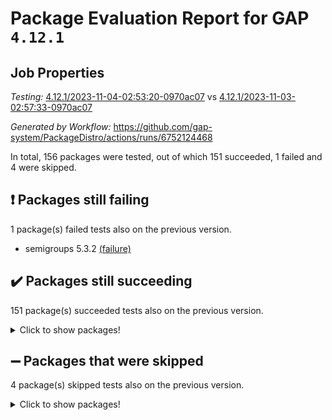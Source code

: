 # Package Evaluation Report for GAP `4.12.1`

## Job Properties

*Testing:* [4.12.1/2023-11-04-02:53:20-0970ac07](https://github.com/gap-system/PackageDistro/blob/data/reports/4.12.1/2023-11-04-02:53:20-0970ac07) vs [4.12.1/2023-11-03-02:57:33-0970ac07](https://github.com/gap-system/PackageDistro/blob/data/reports/4.12.1/2023-11-03-02:57:33-0970ac07)

*Generated by Workflow:* https://github.com/gap-system/PackageDistro/actions/runs/6752124468

In total, 156 packages were tested, out of which 151 succeeded, 1 failed and 4 were skipped.

## :exclamation: Packages still failing

1 package(s) failed tests also on the previous version.
- semigroups 5.3.2 [(failure)](https://github.com/gap-system/PackageDistro/actions/runs/6752124468/job/18357380921)

## :heavy_check_mark: Packages still succeeding

151 package(s) succeeded tests also on the previous version.
<details><summary>Click to show packages!</summary>

- 4ti2interface 2023.02-04 [(success)](https://github.com/gap-system/PackageDistro/actions/runs/6752124468/job/18357370569)
- ace 5.6.2 [(success)](https://github.com/gap-system/PackageDistro/actions/runs/6752124468/job/18357370653)
- aclib 1.3.2 [(success)](https://github.com/gap-system/PackageDistro/actions/runs/6752124468/job/18357370760)
- agt 0.3.1 [(success)](https://github.com/gap-system/PackageDistro/actions/runs/6752124468/job/18357370846)
- alnuth 3.2.1 [(success)](https://github.com/gap-system/PackageDistro/actions/runs/6752124468/job/18357370916)
- anupq 3.3.0 [(success)](https://github.com/gap-system/PackageDistro/actions/runs/6752124468/job/18357370992)
- atlasrep 2.1.7 [(success)](https://github.com/gap-system/PackageDistro/actions/runs/6752124468/job/18357371081)
- autodoc 2023.06.19 [(success)](https://github.com/gap-system/PackageDistro/actions/runs/6752124468/job/18357371163)
- automata 1.15 [(success)](https://github.com/gap-system/PackageDistro/actions/runs/6752124468/job/18357372169)
- automgrp 1.3.2 [(success)](https://github.com/gap-system/PackageDistro/actions/runs/6752124468/job/18357372282)
- autpgrp 1.11 [(success)](https://github.com/gap-system/PackageDistro/actions/runs/6752124468/job/18357372330)
- cap 2023.10-07 [(success)](https://github.com/gap-system/PackageDistro/actions/runs/6752124468/job/18357372373)
- caratinterface 2.3.5 [(success)](https://github.com/gap-system/PackageDistro/actions/runs/6752124468/job/18357372419)
- cddinterface 2022.11.01 [(success)](https://github.com/gap-system/PackageDistro/actions/runs/6752124468/job/18357372466)
- circle 1.6.6 [(success)](https://github.com/gap-system/PackageDistro/actions/runs/6752124468/job/18357372502)
- classicpres 1.22 [(success)](https://github.com/gap-system/PackageDistro/actions/runs/6752124468/job/18357372552)
- cohomolo 1.6.11 [(success)](https://github.com/gap-system/PackageDistro/actions/runs/6752124468/job/18357372606)
- congruence 1.2.5 [(success)](https://github.com/gap-system/PackageDistro/actions/runs/6752124468/job/18357372657)
- corelg 1.56 [(success)](https://github.com/gap-system/PackageDistro/actions/runs/6752124468/job/18357372716)
- crime 1.6 [(success)](https://github.com/gap-system/PackageDistro/actions/runs/6752124468/job/18357372766)
- crisp 1.4.6 [(success)](https://github.com/gap-system/PackageDistro/actions/runs/6752124468/job/18357372827)
- crypting 0.10.4 [(success)](https://github.com/gap-system/PackageDistro/actions/runs/6752124468/job/18357372911)
- cryst 4.1.26 [(success)](https://github.com/gap-system/PackageDistro/actions/runs/6752124468/job/18357372962)
- crystcat 1.1.10 [(success)](https://github.com/gap-system/PackageDistro/actions/runs/6752124468/job/18357373028)
- ctbllib 1.3.6 [(success)](https://github.com/gap-system/PackageDistro/actions/runs/6752124468/job/18357373076)
- cubefree 1.19 [(success)](https://github.com/gap-system/PackageDistro/actions/runs/6752124468/job/18357373144)
- curlinterface 2.3.2 [(success)](https://github.com/gap-system/PackageDistro/actions/runs/6752124468/job/18357373225)
- cvec 2.8.1 [(success)](https://github.com/gap-system/PackageDistro/actions/runs/6752124468/job/18357373295)
- datastructures 0.3.0 [(success)](https://github.com/gap-system/PackageDistro/actions/runs/6752124468/job/18357373354)
- deepthought 1.0.6 [(success)](https://github.com/gap-system/PackageDistro/actions/runs/6752124468/job/18357373432)
- design 1.8 [(success)](https://github.com/gap-system/PackageDistro/actions/runs/6752124468/job/18357373495)
- difsets 2.3.1 [(success)](https://github.com/gap-system/PackageDistro/actions/runs/6752124468/job/18357373577)
- digraphs 1.6.3 [(success)](https://github.com/gap-system/PackageDistro/actions/runs/6752124468/job/18357373654)
- edim 1.3.7 [(success)](https://github.com/gap-system/PackageDistro/actions/runs/6752124468/job/18357373762)
- example 4.3.4 [(success)](https://github.com/gap-system/PackageDistro/actions/runs/6752124468/job/18357373864)
- examplesforhomalg 2023.10-01 [(success)](https://github.com/gap-system/PackageDistro/actions/runs/6752124468/job/18357373953)
- factint 1.6.3 [(success)](https://github.com/gap-system/PackageDistro/actions/runs/6752124468/job/18357374034)
- ferret 1.0.9 [(success)](https://github.com/gap-system/PackageDistro/actions/runs/6752124468/job/18357374129)
- fga 1.5.0 [(success)](https://github.com/gap-system/PackageDistro/actions/runs/6752124468/job/18357374206)
- fining 1.5.6 [(success)](https://github.com/gap-system/PackageDistro/actions/runs/6752124468/job/18357374288)
- float 1.0.3 [(success)](https://github.com/gap-system/PackageDistro/actions/runs/6752124468/job/18357374368)
- format 1.4.3 [(success)](https://github.com/gap-system/PackageDistro/actions/runs/6752124468/job/18357374434)
- forms 1.2.9 [(success)](https://github.com/gap-system/PackageDistro/actions/runs/6752124468/job/18357374508)
- fplsa 1.2.6 [(success)](https://github.com/gap-system/PackageDistro/actions/runs/6752124468/job/18357374602)
- fr 2.4.12 [(success)](https://github.com/gap-system/PackageDistro/actions/runs/6752124468/job/18357374695)
- francy 2.0.3 [(success)](https://github.com/gap-system/PackageDistro/actions/runs/6752124468/job/18357374797)
- fwtree 1.3 [(success)](https://github.com/gap-system/PackageDistro/actions/runs/6752124468/job/18357374931)
- gapdoc 1.6.6 [(success)](https://github.com/gap-system/PackageDistro/actions/runs/6752124468/job/18357375038)
- gauss 2023.02-04 [(success)](https://github.com/gap-system/PackageDistro/actions/runs/6752124468/job/18357375120)
- gaussforhomalg 2023.10-01 [(success)](https://github.com/gap-system/PackageDistro/actions/runs/6752124468/job/18357375196)
- gbnp 1.0.5 [(success)](https://github.com/gap-system/PackageDistro/actions/runs/6752124468/job/18357375291)
- generalizedmorphismsforcap 2023.08-02 [(success)](https://github.com/gap-system/PackageDistro/actions/runs/6752124468/job/18357375376)
- genss 1.6.8 [(success)](https://github.com/gap-system/PackageDistro/actions/runs/6752124468/job/18357375480)
- gradedmodules 2023.09-01 [(success)](https://github.com/gap-system/PackageDistro/actions/runs/6752124468/job/18357375553)
- gradedringforhomalg 2023.08-01 [(success)](https://github.com/gap-system/PackageDistro/actions/runs/6752124468/job/18357375632)
- grape 4.9.0 [(success)](https://github.com/gap-system/PackageDistro/actions/runs/6752124468/job/18357375713)
- groupoids 1.73 [(success)](https://github.com/gap-system/PackageDistro/actions/runs/6752124468/job/18357375783)
- grpconst 2.6.4 [(success)](https://github.com/gap-system/PackageDistro/actions/runs/6752124468/job/18357375863)
- guarana 0.96.3 [(success)](https://github.com/gap-system/PackageDistro/actions/runs/6752124468/job/18357375934)
- guava 3.18 [(success)](https://github.com/gap-system/PackageDistro/actions/runs/6752124468/job/18357376002)
- hap 1.60 [(success)](https://github.com/gap-system/PackageDistro/actions/runs/6752124468/job/18357376049)
- hapcryst 0.1.15 [(success)](https://github.com/gap-system/PackageDistro/actions/runs/6752124468/job/18357376115)
- hecke 1.5.3 [(success)](https://github.com/gap-system/PackageDistro/actions/runs/6752124468/job/18357376178)
- help 3.5 [(success)](https://github.com/gap-system/PackageDistro/actions/runs/6752124468/job/18357376233)
- homalg 2023.10-01 [(success)](https://github.com/gap-system/PackageDistro/actions/runs/6752124468/job/18357376300)
- homalgtocas 2023.08-01 [(success)](https://github.com/gap-system/PackageDistro/actions/runs/6752124468/job/18357376358)
- idrel 2.45 [(success)](https://github.com/gap-system/PackageDistro/actions/runs/6752124468/job/18357376419)
- images 1.3.1 [(success)](https://github.com/gap-system/PackageDistro/actions/runs/6752124468/job/18357376497)
- intpic 0.3.0 [(success)](https://github.com/gap-system/PackageDistro/actions/runs/6752124468/job/18357376579)
- io 4.8.2 [(success)](https://github.com/gap-system/PackageDistro/actions/runs/6752124468/job/18357376657)
- io_forhomalg 2023.02-04 [(success)](https://github.com/gap-system/PackageDistro/actions/runs/6752124468/job/18357376734)
- irredsol 1.4.4 [(success)](https://github.com/gap-system/PackageDistro/actions/runs/6752124468/job/18357376806)
- json 2.1.1 [(success)](https://github.com/gap-system/PackageDistro/actions/runs/6752124468/job/18357376894)
- jupyterkernel 1.5.0 [(success)](https://github.com/gap-system/PackageDistro/actions/runs/6752124468/job/18357376970)
- jupyterviz 1.5.6 [(success)](https://github.com/gap-system/PackageDistro/actions/runs/6752124468/job/18357377035)
- kan 1.36 [(success)](https://github.com/gap-system/PackageDistro/actions/runs/6752124468/job/18357377111)
- kbmag 1.5.11 [(success)](https://github.com/gap-system/PackageDistro/actions/runs/6752124468/job/18357377185)
- laguna 3.9.6 [(success)](https://github.com/gap-system/PackageDistro/actions/runs/6752124468/job/18357377262)
- liealgdb 2.2.1 [(success)](https://github.com/gap-system/PackageDistro/actions/runs/6752124468/job/18357377354)
- liepring 2.8 [(success)](https://github.com/gap-system/PackageDistro/actions/runs/6752124468/job/18357377425)
- liering 2.4.2 [(success)](https://github.com/gap-system/PackageDistro/actions/runs/6752124468/job/18357377499)
- linearalgebraforcap 2023.10-04 [(success)](https://github.com/gap-system/PackageDistro/actions/runs/6752124468/job/18357377583)
- localizeringforhomalg 2023.10-01 [(success)](https://github.com/gap-system/PackageDistro/actions/runs/6752124468/job/18357377681)
- loops 3.4.3 [(success)](https://github.com/gap-system/PackageDistro/actions/runs/6752124468/job/18357377783)
- lpres 1.0.3 [(success)](https://github.com/gap-system/PackageDistro/actions/runs/6752124468/job/18357377884)
- majoranaalgebras 1.5.1 [(success)](https://github.com/gap-system/PackageDistro/actions/runs/6752124468/job/18357377996)
- mapclass 1.4.6 [(success)](https://github.com/gap-system/PackageDistro/actions/runs/6752124468/job/18357378097)
- matgrp 0.70 [(success)](https://github.com/gap-system/PackageDistro/actions/runs/6752124468/job/18357378193)
- matricesforhomalg 2023.10-01 [(success)](https://github.com/gap-system/PackageDistro/actions/runs/6752124468/job/18357378306)
- modisom 2.5.4 [(success)](https://github.com/gap-system/PackageDistro/actions/runs/6752124468/job/18357378395)
- modulepresentationsforcap 2023.10-01 [(success)](https://github.com/gap-system/PackageDistro/actions/runs/6752124468/job/18357378484)
- modules 2023.10-01 [(success)](https://github.com/gap-system/PackageDistro/actions/runs/6752124468/job/18357378558)
- monoidalcategories 2023.10-01 [(success)](https://github.com/gap-system/PackageDistro/actions/runs/6752124468/job/18357378671)
- nconvex 2022.09-01 [(success)](https://github.com/gap-system/PackageDistro/actions/runs/6752124468/job/18357378765)
- nilmat 1.4.2 [(success)](https://github.com/gap-system/PackageDistro/actions/runs/6752124468/job/18357378898)
- nock 1.5 [(success)](https://github.com/gap-system/PackageDistro/actions/runs/6752124468/job/18357378986)
- normalizinterface 1.3.6 [(success)](https://github.com/gap-system/PackageDistro/actions/runs/6752124468/job/18357379088)
- nq 2.5.10 [(success)](https://github.com/gap-system/PackageDistro/actions/runs/6752124468/job/18357379178)
- numericalsgps 1.3.1 [(success)](https://github.com/gap-system/PackageDistro/actions/runs/6752124468/job/18357379290)
- openmath 11.5.3 [(success)](https://github.com/gap-system/PackageDistro/actions/runs/6752124468/job/18357379411)
- orb 4.9.0 [(success)](https://github.com/gap-system/PackageDistro/actions/runs/6752124468/job/18357379477)
- packagemanager 1.4.1 [(success)](https://github.com/gap-system/PackageDistro/actions/runs/6752124468/job/18357379545)
- patternclass 2.4.3 [(success)](https://github.com/gap-system/PackageDistro/actions/runs/6752124468/job/18357379600)
- permut 2.0.4 [(success)](https://github.com/gap-system/PackageDistro/actions/runs/6752124468/job/18357379674)
- polenta 1.3.10 [(success)](https://github.com/gap-system/PackageDistro/actions/runs/6752124468/job/18357379736)
- polymaking 0.8.7 [(success)](https://github.com/gap-system/PackageDistro/actions/runs/6752124468/job/18357379814)
- primgrp 3.4.4 [(success)](https://github.com/gap-system/PackageDistro/actions/runs/6752124468/job/18357379885)
- profiling 2.5.4 [(success)](https://github.com/gap-system/PackageDistro/actions/runs/6752124468/job/18357379968)
- qpa 1.34 [(success)](https://github.com/gap-system/PackageDistro/actions/runs/6752124468/job/18357380044)
- quagroup 1.8.3 [(success)](https://github.com/gap-system/PackageDistro/actions/runs/6752124468/job/18357380106)
- radiroot 2.9 [(success)](https://github.com/gap-system/PackageDistro/actions/runs/6752124468/job/18357380177)
- rcwa 4.7.1 [(success)](https://github.com/gap-system/PackageDistro/actions/runs/6752124468/job/18357380241)
- rds 1.8 [(success)](https://github.com/gap-system/PackageDistro/actions/runs/6752124468/job/18357380307)
- recog 1.4.2 [(success)](https://github.com/gap-system/PackageDistro/actions/runs/6752124468/job/18357380401)
- repndecomp 1.3.0 [(success)](https://github.com/gap-system/PackageDistro/actions/runs/6752124468/job/18357380492)
- repsn 3.1.1 [(success)](https://github.com/gap-system/PackageDistro/actions/runs/6752124468/job/18357380580)
- resclasses 4.7.3 [(success)](https://github.com/gap-system/PackageDistro/actions/runs/6752124468/job/18357380641)
- ringsforhomalg 2023.09-01 [(success)](https://github.com/gap-system/PackageDistro/actions/runs/6752124468/job/18357380696)
- sco 2023.08-01 [(success)](https://github.com/gap-system/PackageDistro/actions/runs/6752124468/job/18357380782)
- scscp 2.4.1 [(success)](https://github.com/gap-system/PackageDistro/actions/runs/6752124468/job/18357380851)
- sglppow 2.3 [(success)](https://github.com/gap-system/PackageDistro/actions/runs/6752124468/job/18357380990)
- sgpviz 0.999.5 [(success)](https://github.com/gap-system/PackageDistro/actions/runs/6752124468/job/18357381063)
- simpcomp 2.1.14 [(success)](https://github.com/gap-system/PackageDistro/actions/runs/6752124468/job/18357381136)
- singular 2023.02.09 [(success)](https://github.com/gap-system/PackageDistro/actions/runs/6752124468/job/18357381215)
- sl2reps 1.1 [(success)](https://github.com/gap-system/PackageDistro/actions/runs/6752124468/job/18357381293)
- sla 1.5.3 [(success)](https://github.com/gap-system/PackageDistro/actions/runs/6752124468/job/18357381372)
- smallgrp 1.5.3 [(success)](https://github.com/gap-system/PackageDistro/actions/runs/6752124468/job/18357381455)
- smallsemi 0.6.13 [(success)](https://github.com/gap-system/PackageDistro/actions/runs/6752124468/job/18357381531)
- sonata 2.9.6 [(success)](https://github.com/gap-system/PackageDistro/actions/runs/6752124468/job/18357381626)
- sophus 1.27 [(success)](https://github.com/gap-system/PackageDistro/actions/runs/6752124468/job/18357381714)
- sotgrps 1.2 [(success)](https://github.com/gap-system/PackageDistro/actions/runs/6752124468/job/18357381803)
- spinsym 1.5.2 [(success)](https://github.com/gap-system/PackageDistro/actions/runs/6752124468/job/18357381891)
- standardff 1.0 [(success)](https://github.com/gap-system/PackageDistro/actions/runs/6752124468/job/18357381972)
- symbcompcc 1.3.2 [(success)](https://github.com/gap-system/PackageDistro/actions/runs/6752124468/job/18357382055)
- thelma 1.3 [(success)](https://github.com/gap-system/PackageDistro/actions/runs/6752124468/job/18357382150)
- tomlib 1.2.9 [(success)](https://github.com/gap-system/PackageDistro/actions/runs/6752124468/job/18357382244)
- toolsforhomalg 2023.10-01 [(success)](https://github.com/gap-system/PackageDistro/actions/runs/6752124468/job/18357382332)
- toric 1.9.5 [(success)](https://github.com/gap-system/PackageDistro/actions/runs/6752124468/job/18357382397)
- toricvarieties 2022.07.13 [(success)](https://github.com/gap-system/PackageDistro/actions/runs/6752124468/job/18357382498)
- transgrp 3.6.4 [(success)](https://github.com/gap-system/PackageDistro/actions/runs/6752124468/job/18357382581)
- ugaly 4.1.3 [(success)](https://github.com/gap-system/PackageDistro/actions/runs/6752124468/job/18357382656)
- unipot 1.5 [(success)](https://github.com/gap-system/PackageDistro/actions/runs/6752124468/job/18357382760)
- unitlib 4.2.0 [(success)](https://github.com/gap-system/PackageDistro/actions/runs/6752124468/job/18357382990)
- utils 0.84 [(success)](https://github.com/gap-system/PackageDistro/actions/runs/6752124468/job/18357383144)
- uuid 0.7 [(success)](https://github.com/gap-system/PackageDistro/actions/runs/6752124468/job/18357383215)
- walrus 0.9991 [(success)](https://github.com/gap-system/PackageDistro/actions/runs/6752124468/job/18357383307)
- wedderga 4.10.4 [(success)](https://github.com/gap-system/PackageDistro/actions/runs/6752124468/job/18357383385)
- xmod 2.91 [(success)](https://github.com/gap-system/PackageDistro/actions/runs/6752124468/job/18357383463)
- xmodalg 1.23 [(success)](https://github.com/gap-system/PackageDistro/actions/runs/6752124468/job/18357383564)
- yangbaxter 0.10.3 [(success)](https://github.com/gap-system/PackageDistro/actions/runs/6752124468/job/18357383632)
- zeromqinterface 0.14 [(success)](https://github.com/gap-system/PackageDistro/actions/runs/6752124468/job/18357383703)
</details>

## :heavy_minus_sign: Packages that were skipped

4 package(s) skipped tests also on the previous version.
<details><summary>Click to show packages!</summary>

- browse 1.8.21 [(skipped)](https://github.com/gap-system/PackageDistro/actions/runs/6752124468/job/18357095543)
- itc 1.5.1 [(skipped)](https://github.com/gap-system/PackageDistro/actions/runs/6752124468/job/18357095543)
- polycyclic 2.16 [(skipped)](https://github.com/gap-system/PackageDistro/actions/runs/6752124468/job/18357095543)
- xgap 4.31 [(skipped)](https://github.com/gap-system/PackageDistro/actions/runs/6752124468/job/18357095543)
</details>

